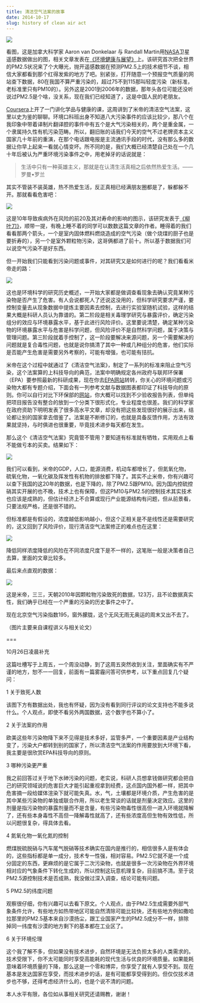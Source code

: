 ```yaml
---
title: 清洁空气法案的故事
date: 2014-10-17
slug: history of clean air act
---
```


![](https://yufree.github.io/blogcn/figure/caa1.jpg)

看图，这是加拿大科学家 Aaron van Donkelaar 与 Randall Martin用[NASA](http://www.nasa.gov/topics/earth/features/health-sapping.html)卫星遥感数据做出的图，相关文章发表在[《环境健康与展望》](http://www.ncbi.nlm.nih.gov/pmc/articles/PMC2898863/)上。该研究首次把全世界的PM2.5状况来了个大曝光，抛开遥感数据在预测PM2.5上的技术细节不谈，相信大家都看到那个红得发紫的地方了吧。别紧张，打开随意一个预报空气质量的网站查下数据，80在我国不算严重污染的，超过75不到115那叫轻度污染（新标准，老标准里只有PM10的）。另外这是2001到2006年的数据，那年头各位可能还没听说过PM2.5是个啥，没关系，现在我们已经知道了，这是中国人民的老朋友。

[Coursera](https://class.coursera.org/chemhealth-001)上开了一门讲化学品与健康的课，这周讲到了米帝的清洁空气法案，这里以史为鉴的聊聊。环境口科班出身不知道八大污染事件的应该比较少，那八个在我印象中带着译制片翻译腔的事件中有五个是大气污染相关的，两个是重金属，一个隶属持久性有机污染范畴。所以，翻旧账的话我们今天的空气不过老牌资本主义国家几十年前的重演，在那个电话跟电报是主流通讯手段的时代，没有那么多的数据让你早上起来一看就心情变坏。所不同的是，我们大概已经清楚自己处在一个几十年后被认为严重环境污染事件之中，用老掉牙的话说就是：

> 生活中只有一种英雄主义，那就是在认清生活真相之后依然热爱生活。——罗曼•罗兰

其实不管装不装英雄，热不热爱生活，反正真相已经满朋友圈都是了，躲都躲不开。那就看看危害吧：

![](https://yufree.github.io/blogcn/figure/caa2.png)

这是10年导致疾病外在风险的前20及其对寿命的影响的图示，该研究发表于[《柳叶刀》](http://www.thelancet.com/journals/lancet/article/PIIS0140-6736(14)60844-8/fulltext)，顺带一提，有晚上睡不着的同学可以数数这篇文章的作者。睡得着的我们看看那两个箭头，一个是室内固体燃料燃烧造成的空气污染（做个烧煤的厨子也是要折寿的），另一个是室外颗粒物污染，这哥俩都进了前十。所以基于数据我们可以说空气污染不是好东西。

但一开始我们只能看到污染问题或事件，对其研究又是如何进行的呢？我们看看米帝走的路：

![](https://yufree.github.io/blogcn/figure/caa3.png)

这也是环境科学的研究历史概述，一开始大家都是做调查看现象去确认究竟某种污染物是否产生了危害。有人会说都死人了还说这没用的，但科学研究要求严谨，要控制变量去从现象数据中提炼主要因素去控制，去进行实验室随机试验，这样的结果大概是科研人员认为靠谱的。第二阶段是相关毒理学研究与暴露评价，确定污染组分的效应与环境暴露水平，基于此进行风险评价。这里要说清楚，确定某种污染物的环境暴露水平与危害是科学问题，但风险评价不是自然科学问题，属于决策与管理问题。第三阶段就着手控制了，这一阶段要解决来源问题，另一个需要解决的问题就是复合毒性问题，也就是说你搞清了其中一种或几种组分的危害，他们实际是否能产生危害是需要另外考察的，可能有增强，也可能有拮抗。

米帝在这个过程中就通过了《清洁空气法案》，制定了一系列的标准来阻止空气污染，这个法案算的上科技导向的典范，法案中明确规定各州政府与联邦环保署（EPA）要参照最新的科研成果，现在你去[EPA网站](http://www.epa.gov)转转，你关心的环境问题或污染物大都有专题介绍，下面会有一列参考文献与数据图表都印证了科技导向的原则。你可以自行对比下环保部的[网站](http://www.zhb.gov.cn)，你大概可以找到不少验收报告列表，但单纯把项目报告没有整合的放到一个分类下很形式化，专业程度也很差。我们的科学家在政府资助下明明发表了很多高水平文章，却没有把这些发现很好的展示出来，结论都让别的国家拿去借鉴了。法案是不断修订的，也就是具备反馈作用，方法有效果就坚持，与时俱进也很重要，毕竟技术进步每天都在发生。

那么这个《清洁空气法案》究竟管不管用？要知道有标准就有牺牲，实用观点上看不能做亏本的买卖。结果如下：

![](https://yufree.github.io/blogcn/figure/caa4.png)

我们可以看到，米帝的GDP，人口，能源消费，机动车都增长了，但氮氧化物，硫氧化物，一氧化碳及挥发性有机物的排放都下降了。其实不止米帝，你有兴趣可以查下我国的这20年的数据，也是下降的，除了PM2.5跟PM10。因为国内控硫控硝其实开展的也不晚，技术上也有保障，但这PM10与PM2.5的控制技术其实技术也应该是成熟的，但估计经济上不合算或现行产业能源结构有问题，但从前景看，只要法规严格，还是很不错的。

但标准都是有假设的，浓度越低影响越小，但这个正相关是不是线性还是需要研究的，这又回到了风险评价，现行清洁空气法案修正的难点也在这里：

![](https://yufree.github.io/blogcn/figure/caa5.png)

降低同样浓度降低的风险在不同浓度尺度下是不一样的，这笔账一般是决策者自己去算，里面的文章比较多。

最后来点直观的数据：

![](https://yufree.github.io/blogcn/figure/caa6.png)

这是米帝，三三，天朝2010年因颗粒物污染致死的数据，123万，且不论数据真实性，我们确乎已经在一个严重的污染的历史事件之中了。

现在北京空气污染指数195，窗外朦胧，这个无风无雨无奥运的周末又出不去了。

（图片主要来自课程讲义与相关论文）

===

10月26日凌晨补充

这篇吐槽写于上周五，一个周没动静，到了这周五突然收到关注，里面确实有不严谨的地方，恕不一一回复，前面有一篇雾霾问答可供参考，以下重点回复几个疑问：

1 关于致死人数

该图下方有数据出处，我也有怀疑，因为没有看到同行评议的论文支持也不能多说什么。个人观点，即使不看另外两国数据，这个数字也不算小了。

2 关于法案的作用

欧美这些年污染物降下来不见得是技术多好，监管多严，一个重要因素是产业结构变了，污染大户都转到别的国家了，所以清洁空气法案的作用要放到大环境下看，我主要是很欣赏EPA科技导向的原则。

3 哪种污染更严重

我之前回答过关于地下水砷污染的问题，老实说，科研人员想拿钱做研究都会把自己的研究领域说的危害巨大才能引起重视拿到经费，这点国内国外都一样，把其中危害摘一段给媒体渲染下就可能失真。水，气，土壤都是环境介质，产生危害的是其中某些污染物的单独或联合作用，所以老生常谈的话就是剂量决定效应。这里的剂量是指污染物的暴露剂量而不是含量，有些污染物毒性很高但一进入环境就降解了，还有些本身毒性不高但一降解毒性就高了，还有些浓度高但生物有效性低，所以问题很复杂，得具体去看。

4 氮氧化物一氧化氮的控制

燃煤脱硫脱硝与汽车尾气脱硝等技术确实在国内是推行的，相信很多人是有体会的，这些指标都是单一成分，技术专一性强，相对容易。PM2.5它就不是一个成分固定的东西，更麻烦的是它属于二次污染物，也就是很多一次污染物在外界环境相对应的气象条件下转化生成的，所以控制这玩意机理复杂，目前搞不清。至于说PM2.5源控制技术是否成熟，我没做过深入调查，结论可能有问题。

5 PM2.5的纬度问题

观察很仔细，你有兴趣可以去看下原文。个人观点，由于PM2.5生成需要外部气象条件允许，有些地方如热带地区可能自然清除可能比较快，还有些地方例如撒哈拉那里的PM2.5基本来自沙漠扬尘，跟工业国家产生的PM2.5成分不一样，排除掉同一纬度有沙漠的地方剩下的基本都在工业区了。

6 关于环境伦理

这个我了解不多，但如果没有技术进步，自然环境是无法负担太多的人类需求的。技术受限下，你不太可能同时享受高能耗的现代生活与优良的环境质量。如果能耗意味着环境质量的下降，那么这是一个零和博弈，你享受了就有人享受不到。现在基本是发达国家在享受，而技术进步的话，是有可能都享受得到的。但仅仅技术进步也不够，还得考虑经济什么的，也是个说不清的问题。

本人水平有限，各位如从事相关研究还请赐教，谢谢！